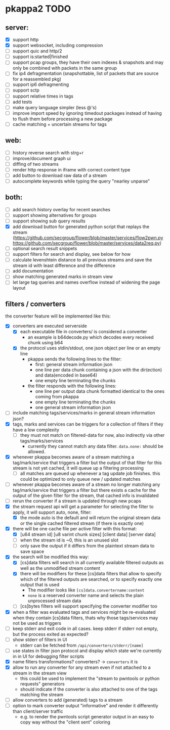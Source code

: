 # pkappa2 TODO

## server:
- [x] support http
- [x] support websocket, including compression
- [ ] support quic and http/2
- [ ] support is:started|finished
- [ ] support pcap groups, they have their own indexes & snapshots and may only be combined with packets in the same group
- [ ] fix ip4 defragmentation (snapshottable, list of packets that are source for a reassembled pkg)
- [ ] support ip6 defragmenting
- [ ] support sctp
- [ ] support relative times in tags
- [ ] add tests
- [ ] make query language simpler (less @'s)
- [ ] improve import speed by ignoring timedout packages instead of having to flush them before processing a new package
- [ ] cache matching + uncertain streams for tags

## web:
- [ ] history reverse search with strg+r
- [ ] improve/document graph ui
- [ ] diffing of two streams
- [ ] render http response in iframe with correct content type
- [ ] add button to download raw data of a stream
- [ ] autocomplete keywords while typing the query "nearley unparse"

## both:
- [ ] add search history overlay for recent searches
- [ ] support showing alternatives for groups
- [ ] support showing sub query results
- [x] add download button for generated python script that replays the stream (https://github.com/secgroup/flower/blob/master/services/flow2pwn.py https://github.com/secgroup/flower/blob/master/services/data2req.py)
- [ ] optional search result snippets
- [ ] support filters for search and display, see below for how
- [ ] calculate levenshtein distance to all previous streams and save the stream id with least difference and the difference
- [ ] add documentation
- [ ] show matching generated marks in stream view
- [ ] let large tag queries and names overflow instead of widening the page layout

## filters / converters
the converter feature will be implemented like this:
- [x] converters are executed serverside
  - [x] each executable file in converters/ is considered a converter
    - an example is b64decode.py which decodes every received chunk using b64
  - [x] the protocol uses stdin/stdout, one json object per line or an empty line
    - pkappa sends the following lines to the filter:
      - first: general stream information json
      - one line per data chunk containing a json with the dir(ection) and data(encoded in base64)
      - one empty line terminating the chunks
    - the filter responds with the following lines:
      - one line per output data chunk formatted identical to the ones coming from pkappa
      - one empty line terminating the chunks
      - one general stream information json
- [ ] include matching tags/services/marks in general stream information json?
- [x] tags, marks and services can be triggers for a collection of filters if they have a low complexity
  - [ ] they must not match on filtered-data for now, also indirectly via other tags/marks/services
    - currently they cannot match any data filter. `data.none:` should be allowed.
- [x] whenever pkappa becomes aware of a stream matching a tag/mark/service that triggers a filter but the output of that filter for this stream is not yet cached, it will queue up a filtering processing
  - [ ] all matches are queued up whenever a tag update job finishes. this could be optimized to only queue new / updated matches
- [ ] whenever pkappa becomes aware of a stream no longer matching any tag/mark/service that triggers a filter but there exists a cache for the output of the given filter for the stream, that cached info is invalidated
- [ ] rerun the converter if a stream is updated through new pcaps
- [x] the stream request api will get a parameter for selecting the filter to apply, it will support auto, none, filter:<name>
  - [x] the mode auto is the default and will return the original stream data or the single cached filtered stream (if there is exactly one)
- [x] there will be one cache file per active filter with this format:
  - [x] [u64 stream id] [u8 varint chunk sizes] [client data] [server data]
  - [ ] when the stream id is ~0, this is an unused slot
  - [ ] only save the output if it differs from the plaintext stream data to save space
- [x] the search will be modified this way:
  - [x] [cs]data filters will search in all currently available filtered outputs as well as the unmodified stream content
  - [x] there will be modifiers for these [cs]data filters that allow to specify which of the filtered outputs are searched, or to specify exactly one output that is used
    - The modifier looks like `[cs]data.convertername:content`
    - `none` is a reserved converter name and selects the plain unprocessed stream data
  - [ ] [cs]bytes filters will support specifying the converter modifier too
- [x] when a filter was evaluated tags and services might be re-evaluated when they contain [cs]data filters, thats why those tags/services may not be used as triggers
- [ ] keep stderr and exit code in all cases. keep stderr if stderr not empty, but the process exited as expected?
- [ ] show stderr of filters in UI
  - stderr can be fetched from `/api/converters/stderr/[name]`
- [ ] use states in filter json protocol and display which state we're currently in in UI for debugging filter scripts
- [x] name filters transformations? converters? -> `converters` it is
- [x] allow to run any converter for any stream even if not attached to a stream in the stream view
  - this could be used to implement the "stream to pwntools or python requests" generators
  - should indicate if the converter is also attached to one of the tags matching the stream
- [ ] allow converters to add (generated) tags to a stream
- [ ] option to mark converter output "informative" and render it differently than client/server traffic
  - e.g. to render the pwntools script generator output in an easy to copy way without the "client sent" coloring
